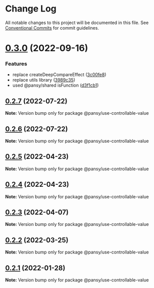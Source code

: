 # Change Log

All notable changes to this project will be documented in this file.
See [Conventional Commits](https://conventionalcommits.org) for commit guidelines.

# [0.3.0](https://github.com/pansyjs/react-hooks/compare/@pansy/use-controllable-value@0.2.7...@pansy/use-controllable-value@0.3.0) (2022-09-16)


### Features

* replace createDeepCompareEffect ([3c00fe8](https://github.com/pansyjs/react-hooks/commit/3c00fe8a33cac410f0c3d245e84027ca01431943))
* replace utils library ([3989c35](https://github.com/pansyjs/react-hooks/commit/3989c35e2bb5bf96f538e1b2c78aa306c63541e3))
* used @pansy/shared isFunction ([d3f1cb1](https://github.com/pansyjs/react-hooks/commit/d3f1cb1f7b8bd61bbf9fac19d4972bec7356f705))





## [0.2.7](https://github.com/pansyjs/react-hooks/compare/@pansy/use-controllable-value@0.2.6...@pansy/use-controllable-value@0.2.7) (2022-07-22)

**Note:** Version bump only for package @pansy/use-controllable-value





## [0.2.6](https://github.com/pansyjs/react-hooks/compare/@pansy/use-controllable-value@0.2.5...@pansy/use-controllable-value@0.2.6) (2022-07-22)

**Note:** Version bump only for package @pansy/use-controllable-value





## [0.2.5](https://github.com/pansyjs/react-hooks/compare/@pansy/use-controllable-value@0.2.4...@pansy/use-controllable-value@0.2.5) (2022-04-23)

**Note:** Version bump only for package @pansy/use-controllable-value





## [0.2.4](https://github.com/pansyjs/react-hooks/compare/@pansy/use-controllable-value@0.2.3...@pansy/use-controllable-value@0.2.4) (2022-04-23)

**Note:** Version bump only for package @pansy/use-controllable-value





## [0.2.3](https://github.com/pansyjs/react-hooks/compare/@pansy/use-controllable-value@0.2.2...@pansy/use-controllable-value@0.2.3) (2022-04-07)

**Note:** Version bump only for package @pansy/use-controllable-value





## [0.2.2](https://github.com/pansyjs/react-hooks/compare/@pansy/use-controllable-value@0.2.1...@pansy/use-controllable-value@0.2.2) (2022-03-25)

**Note:** Version bump only for package @pansy/use-controllable-value





## [0.2.1](https://github.com/pansyjs/react-hooks/compare/@pansy/use-controllable-value@0.2.0...@pansy/use-controllable-value@0.2.1) (2022-01-28)

**Note:** Version bump only for package @pansy/use-controllable-value
